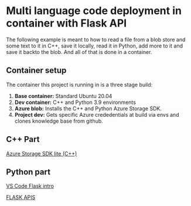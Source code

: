 # Multi language code deployment in container with Flask API
The following example is meant to how to read a file from a blob store and some text to it in C++, save it locally, read it in Python, add more to it and save it backto the blob. And all of that is done in a container. 

## Container setup
The container this project is running in is a three stage build:
1. **Base container:** Standard Ubuntu 20.04
2. **Dev container:** C++ and Python 3.9 environments
3. **Azure blob:** Installs the C++ and Python Azure Storage SDK.
4. **Project dev:** Gets specific Azure crededentials at build via envs and clones knowledge base from github.

## C++ Part
[Azure Storage SDK lite (C++)](https://github.com/Azure/azure-storage-cpplite)

## Python part
[VS Code Flask intro](https://code.visualstudio.com/docs/python/tutorial-flask)

[FLASK APIS](https://blog.miguelgrinberg.com/post/designing-a-restful-api-with-python-and-flask)

